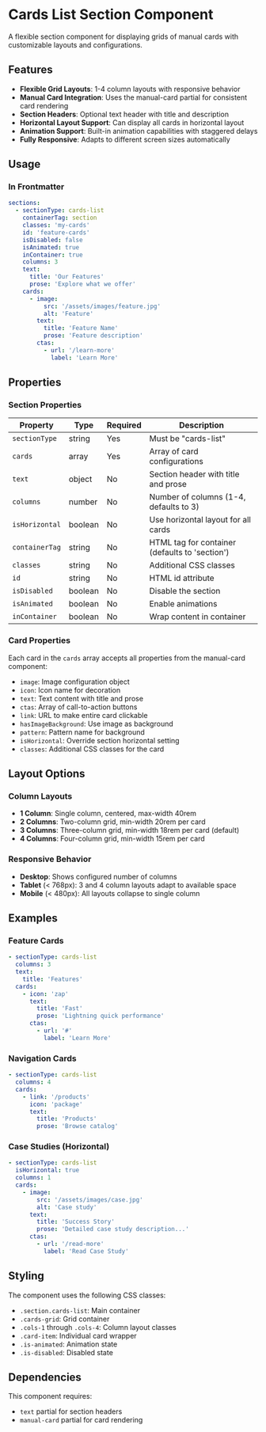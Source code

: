 # Cards List Section Component

A flexible section component for displaying grids of manual cards with customizable layouts and configurations.

## Features

- **Flexible Grid Layouts**: 1-4 column layouts with responsive behavior
- **Manual Card Integration**: Uses the manual-card partial for consistent card rendering
- **Section Headers**: Optional text header with title and description
- **Horizontal Layout Support**: Can display all cards in horizontal layout
- **Animation Support**: Built-in animation capabilities with staggered delays
- **Fully Responsive**: Adapts to different screen sizes automatically

## Usage

### In Frontmatter

```yaml
sections:
  - sectionType: cards-list
    containerTag: section
    classes: 'my-cards'
    id: 'feature-cards'
    isDisabled: false
    isAnimated: true
    inContainer: true
    columns: 3
    text:
      title: 'Our Features'
      prose: 'Explore what we offer'
    cards:
      - image:
          src: '/assets/images/feature.jpg'
          alt: 'Feature'
        text:
          title: 'Feature Name'
          prose: 'Feature description'
        ctas:
          - url: '/learn-more'
            label: 'Learn More'
```

## Properties

### Section Properties

| Property | Type | Required | Description |
|----------|------|----------|-------------|
| `sectionType` | string | Yes | Must be "cards-list" |
| `cards` | array | Yes | Array of card configurations |
| `text` | object | No | Section header with title and prose |
| `columns` | number | No | Number of columns (1-4, defaults to 3) |
| `isHorizontal` | boolean | No | Use horizontal layout for all cards |
| `containerTag` | string | No | HTML tag for container (defaults to 'section') |
| `classes` | string | No | Additional CSS classes |
| `id` | string | No | HTML id attribute |
| `isDisabled` | boolean | No | Disable the section |
| `isAnimated` | boolean | No | Enable animations |
| `inContainer` | boolean | No | Wrap content in container |

### Card Properties

Each card in the `cards` array accepts all properties from the manual-card component:

- `image`: Image configuration object
- `icon`: Icon name for decoration
- `text`: Text content with title and prose
- `ctas`: Array of call-to-action buttons
- `link`: URL to make entire card clickable
- `hasImageBackground`: Use image as background
- `pattern`: Pattern name for background
- `isHorizontal`: Override section horizontal setting
- `classes`: Additional CSS classes for the card

## Layout Options

### Column Layouts

- **1 Column**: Single column, centered, max-width 40rem
- **2 Columns**: Two-column grid, min-width 20rem per card
- **3 Columns**: Three-column grid, min-width 18rem per card (default)
- **4 Columns**: Four-column grid, min-width 15rem per card

### Responsive Behavior

- **Desktop**: Shows configured number of columns
- **Tablet** (< 768px): 3 and 4 column layouts adapt to available space
- **Mobile** (< 480px): All layouts collapse to single column

## Examples

### Feature Cards

```yaml
- sectionType: cards-list
  columns: 3
  text:
    title: 'Features'
  cards:
    - icon: 'zap'
      text:
        title: 'Fast'
        prose: 'Lightning quick performance'
      ctas:
        - url: '#'
          label: 'Learn More'
```

### Navigation Cards

```yaml
- sectionType: cards-list
  columns: 4
  cards:
    - link: '/products'
      icon: 'package'
      text:
        title: 'Products'
        prose: 'Browse catalog'
```

### Case Studies (Horizontal)

```yaml
- sectionType: cards-list
  isHorizontal: true
  columns: 1
  cards:
    - image:
        src: '/assets/images/case.jpg'
        alt: 'Case study'
      text:
        title: 'Success Story'
        prose: 'Detailed case study description...'
      ctas:
        - url: '/read-more'
          label: 'Read Case Study'
```

## Styling

The component uses the following CSS classes:
- `.section.cards-list`: Main container
- `.cards-grid`: Grid container
- `.cols-1` through `.cols-4`: Column layout classes
- `.card-item`: Individual card wrapper
- `.is-animated`: Animation state
- `.is-disabled`: Disabled state

## Dependencies

This component requires:
- `text` partial for section headers
- `manual-card` partial for card rendering